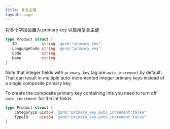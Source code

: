 ```yaml
---
title: 复合主键
layout: page
---
```


将多个字段设置为 primary key 以启用复合主键

```go
type Product struct {
   ID           string `gorm:"primary_key"`
   LanguageCode string `gorm:"primary_key"`
   Code         string
   Name         string
}
```

Note that integer fields with `primary_key` tag are `auto_increment` by default. That can result in multiple auto-incremented integer primary keys instead of a single composite primary key.

To create the composite primary key containing ints you need to turn off `auto_increment` for the int fields:

```go
type Product struct {
    CategoryID uint64 `gorm:"primary_key;auto_increment:false"`
    TypeID     uint64 `gorm:"primary_key;auto_increment:false"`
}
```